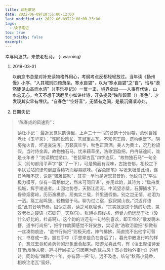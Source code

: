 ```yaml
---
title: 读杜散记
date: 2022-06-09T10:56:00-12:00
last_modified_at: 2022-06-09T22:00:00-23:00
tags:
  - 读书笔记
toc: true
toc_sticky: false
excerpt: 
---
```


幸与风波共，来依老杜诗。
{:.warning}

1. 2019-03-31
   
   以前念书总是对补充读物格外用心，考纲考点反都轻轻放过。当年读《扬州慢》小序，“入其城则四顾萧条，寒水自碧”，以为“寒水自碧”之“自”，恰与“漠然徒见山高而水清”（《丰乐亭记》）一反一正，境界全出——人事有代谢，山水总无心。今天不想干活翻吴小如讲杜诗，开头提及“映阶碧草（）春色”，才发现其实早有埋伏。“自春色”“空好音”，无情有之间，是最沉痛凄凉处。

2. 日期失记
> “陈春成的风速狗”：
> 
> 读杜小记：
> 最近发觉仄韵诗里，上声二十一马的音韵十分耐嚼，范例当推老杜《玉华宮》：“溪回松风长，苍鼠窜古瓦。不知何王殿，遗构绝壁下。阴房鬼火青，坏道哀湍泻。万籁真笙竽，秋色正萧洒。美人为黄土，况乃粉黛假。当时侍金舆，故物独石马。忧来藉草坐，浩歌泪盈把。冉冉征途间，谁是长年者？”初读稍觉拗口，“苍鼠窜古瓦”四字连仄，“故物独石马”一句全仄（前句都用平声字“救”了一下），可是拗而有深味，古拙苍郁，相较之下平仄妥站的律句倒显得精巧而容易腻味。《容斋随笔》写张耒极爱此诗，连日吟哦不厌，说是“骚雅鼓吹”，其实一半也是迷恋其音韵，他说自己“平生极力模写，仅有一篇稍似之，然末可同日语”，亦用此韵，其诗为：“扁舟发孤城，挥手谢送者。山回地势卷，天豁江面泻。中流望赤壁，石脚插水下。昏昏烟雾岭，历历渔樵舍。居夷实三载，邻里通假借。别之岂无情，老泪为一洒。篙工起鸣鼓，轻橹健于马。聊为过江宿，寂寂樊山夜。”洪迈评语说“此其音响节奏，固似之矣，读之可默喻也。“其实就是这个韵的功效，兼效老杜之硬语（石脚句，天豁句）。张诗亦颇俊拔，但骨力仍远弱于杜（没什么好比的，杜甫啊）。这个韵的诗还有一句特别喜欢，即王维的“散发晚未簪，道书行尚把”，把字作韵脚感觉不好安放，实话说“浩歌泪盈把”都微有一丝凑韵痕迹，“道书行尚把”则极天成，神气拂拂，简直找不出他字可替代：书卷成一束，握在手中（手想来是负在身后了），暮光中散发行吟的样子，想过去竟和黄药师的形象重叠起来。陆游尤喜此句，有《读王摩诘诗爱其‘散发晚未簪，道书行尚把’之句因用为韵赋古风十首亦皆物外事也》的组诗，同韵有“蹭蹬六十年，亦有茆一把”句，远不及也。结句"秋高小瓮香，相唤注老瓦”蛮好。
